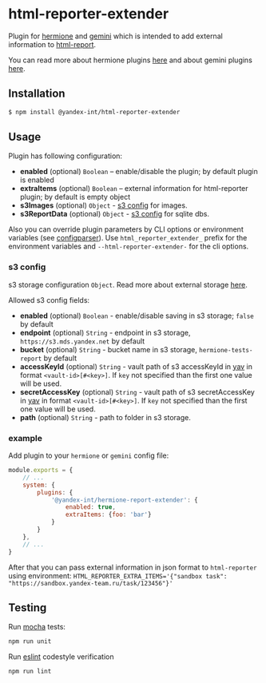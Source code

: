 # html-reporter-extender

Plugin for [hermione](https://github.com/gemini-testing/hermione) and [gemini](https://github.com/gemini-testing/gemini) which is intended to add external information to [html-report](https://github.com/gemini-testing/html-reporter).

You can read more about hermione plugins [here](https://github.com/gemini-testing/hermione#plugins) and about gemini plugins [here](https://github.com/gemini-testing/gemini#plugins).

## Installation

```bash
$ npm install @yandex-int/html-reporter-extender
```

## Usage

Plugin has following configuration:

* **enabled** (optional) `Boolean` – enable/disable the plugin; by default plugin is enabled
* **extraItems** (optional) `Boolean` – external information for html-reporter plugin; by default is empty object
* **s3Images** (optional) `Object` - [s3 config](#s3-config) for images.
* **s3ReportData** (optional) `Object` - [s3 config](#s3-config) for sqlite dbs.

Also you can override plugin parameters by CLI options or environment variables
(see [configparser](https://github.com/gemini-testing/configparser)).
Use `html_reporter_extender_` prefix for the environment variables and `--html-reporter-extender-` for the cli options.

### s3 config

s3 storage configuration `Object`. Read more about external storage [here](https://github.com/gemini-testing/html-reporter/#externalstorage).

Allowed s3 config fields:

* **enabled** (optional) `Boolean` - enable/disable saving in s3 storage; `false` by default
* **endpoint** (optional) `String` - endpoint in s3 storage, `https://s3.mds.yandex.net` by default
* **bucket** (optional) `String` - bucket name in s3 storage, `hermione-tests-report` by default
* **accessKeyId** (optional) `String` - vault path of s3 accessKeyId in [yav](https://yav.yandex-team.ru) in format `<vault-id>[#<key>]`. If `key` not specified than the first one value will be used.
* **secretAccessKey** (optional) `String` - vault path of s3 secretAccessKey in [yav](https://yav.yandex-team.ru) in format `<vault-id>[#<key>]`. If `key` not specified than the first one value will be used.
* **path** (optional) `String` - path to folder in s3 storage.

### example

Add plugin to your `hermione` or `gemini` config file:

```js
module.exports = {
    // ...
    system: {
        plugins: {
            '@yandex-int/hermione-report-extender': {
                enabled: true,
                extraItems: {foo: 'bar'}
            }
        }
    },
    // ...
}
```

After that you can pass external information in json format to `html-reporter` using environment: `HTML_REPORTER_EXTRA_ITEMS='{"sandbox task": "https://sandbox.yandex-team.ru/task/123456"}'`

## Testing

Run [mocha](http://mochajs.org) tests:
```bash
npm run unit
```

Run [eslint](http://eslint.org) codestyle verification
```bash
npm run lint
```

